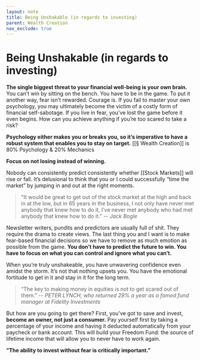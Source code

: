 ```yaml
---
layout: note
title: Being Unshakable (in regards to investing)
parent: Wealth Creation
nav_exclude: true
---
```


# Being Unshakable (in regards to investing)
**The single biggest threat to your financial well-being is your own brain.** You can’t win by sitting on the bench. You have to be in the game. To put it another way, fear isn’t rewarded. Courage is. If you fail to master your own psychology, you may ultimately become the victim of a costly form of financial self-sabotage. If you live in fear, you’ve lost the game before it even begins. How can you achieve anything if you’re too scared to take a risk?

**Psychology either makes you or breaks you, so it’s imperative to have a robust system that enables you to stay on target.** [[§ Wealth Creation]] is 80% Psychology & 20% Mechanics

**Focus on not losing instead of winning.**

Nobody can consistently predict consistently whether [[Stock Markets]] will rise or fall. It’s delusional to think that you or I could successfully “time the market” by jumping in and out at the right moments. 
> "It would be great to get out of the stock market at the high and back in at the low, but in 65 years in the business, I not only have never met anybody that knew how to do it, I’ve never met anybody who had met anybody that knew how to do it.” -- _Jack Bogle_

Newsletter writers, pundits and predictors are usually full of shit. They require the drama to create views. The last thing you and I want is to make fear-based financial decisions so we have to remove as much emotion as possible from the game. **You don’t have to predict the future to win. You have to focus on what you can control and ignore what you can’t.**

When you’re truly unshakeable, you have unwavering confidence even amidst the storm. It’s not that nothing upsets you. You have the emotional fortitude to get in it and stay in it for the long term.

>“The key to making money in equities is not to get scared out of them.” -- _PETER LYNCH, who returned 29% a year as a famed fund manager at Fidelity Investments_

But how are you going to get there? First, you’ve got to save and invest, **become an owner, not just a consumer.** Pay yourself first by taking a percentage of your income and having it deducted automatically from your paycheck or bank account. This will build your Freedom Fund: the source of lifetime income that will allow you to never have to work again.

**”The ability to invest without fear is critically important.”**